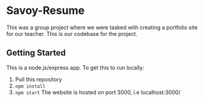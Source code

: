 # Savoy-Resume
  This was a group project where we were tasked with creating a portfolio site for our teacher. This is our codebase for the project.
## Getting Started
  This is a node.js/express app. To get this to run locally: 
  1. Pull this repository
  2. ``npm install``
  3. ``npm start``
  The website is hosted on port 3000, i.e localhost:3000/
